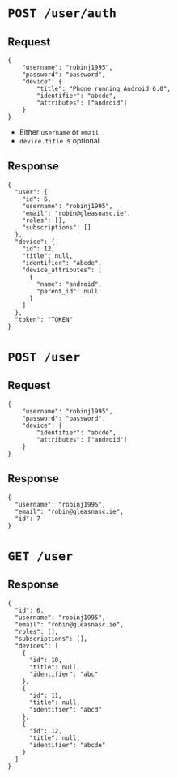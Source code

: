 # `POST /user/auth`

## Request

```
{
    "username": "robinj1995",
    "password": "password",
    "device": {
    	"title": "Phone running Android 6.0",
        "identifier": "abcde",
        "attributes": ["android"]
    }
}
```

* Either `username` or `email`.
* `device.title` is optional.

## Response

```
{
  "user": {
    "id": 6,
    "username": "robinj1995",
    "email": "robin@gleasnasc.ie",
    "roles": [],
    "subscriptions": []
  },
  "device": {
    "id": 12,
    "title": null,
    "identifier": "abcde",
    "device_attributes": [
      {
        "name": "android",
        "parent_id": null
      }
    ]
  },
  "token": "TOKEN"
}
```

# `POST /user`

## Request

```
{
    "username": "robinj1995",
    "password": "password",
    "device": {
        "identifier": "abcde",
        "attributes": ["android"]
    }
}
```

## Response

```
{
  "username": "robinj1995",
  "email": "robin@gleasnasc.ie",
  "id": 7
}
```

# `GET /user`

## Response

```
{
  "id": 6,
  "username": "robinj1995",
  "email": "robin@gleasnasc.ie",
  "roles": [],
  "subscriptions": [],
  "devices": [
    {
      "id": 10,
      "title": null,
      "identifier": "abc"
    },
    {
      "id": 11,
      "title": null,
      "identifier": "abcd"
    },
    {
      "id": 12,
      "title": null,
      "identifier": "abcde"
    }
  ]
}
```

